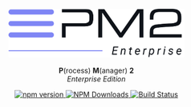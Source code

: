 <p align="center">
    <img width="350px" src="/docs/enterprise/enterprise-black.png" alt="pm2 logo">
</p>
<p align="center">
    <b>P</b>(rocess) <b>M</b>(anager) <b>2</b><br/>
    <i>Enterprise Edition</i>
</p>
<p align="center">
    <a href="https://badge.fury.io/js/pm2">
        <img src="https://badge.fury.io/js/pm2.svg" alt="npm version" height="18">
    </a>
    <a href="https://www.npmjs.com/package/pm2" title="PM2 on NPM">
        <img alt="NPM Downloads" src="https://img.shields.io/npm/dm/pm2.svg?style=flat-square"/>
    </a>
    <a href="https://travis-ci.org/Unitech/pm2" title="PM2 Tests">
        <img src="https://travis-ci.org/Unitech/pm2.svg?branch=master" alt="Build Status"/>
    </a>
</p>